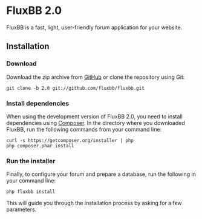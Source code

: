 # FluxBB 2.0

FluxBB is a fast, light, user-friendly forum application for your website.

## Installation

### Download

Download the zip archive from [GitHub](https://github.com/fluxbb/fluxbb/archive/2.0.zip) or clone the repository using
Git:

    git clone -b 2.0 git://github.com/fluxbb/fluxbb.git

### Install dependencies

When using the development version of FluxBB 2.0, you need to install dependencies using
[Composer](https://getcomposer.org/). In the directory where you downloaded FluxBB, run the following commands from
your command line:

    curl -s https://getcomposer.org/installer | php
    php composer.phar install

### Run the installer

Finally, to configure your forum and prepare a database, run the following in your command line:

    php fluxbb install

This will guide you through the installation process by asking for a few parameters.
